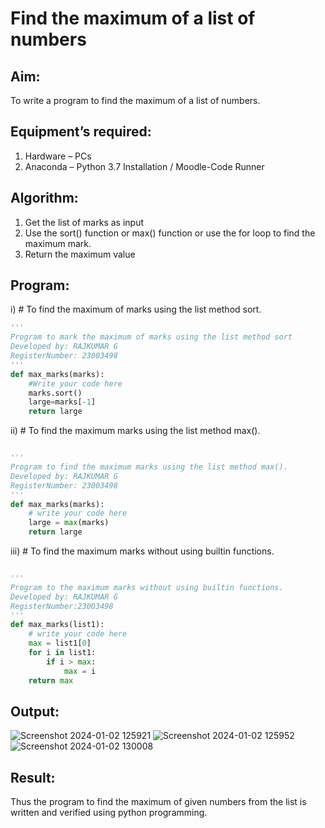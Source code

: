 # Find the maximum of a list of numbers
## Aim:
To write a program to find the maximum of a list of numbers.
## Equipment’s required:
1.	Hardware – PCs
2.	Anaconda – Python 3.7 Installation / Moodle-Code Runner
## Algorithm:
1.	Get the list of marks as input
2.	Use the sort() function or max() function or use the for loop to find the maximum mark.
3.	Return the maximum value
## Program:

i)	# To find the maximum of marks using the list method sort.
```Python
''' 
Program to mark the maximum of marks using the list method sort
Developed by: RAJKUMAR G
RegisterNumber: 23003498
'''
def max_marks(marks):
    #Write your code here
    marks.sort()
    large=marks[-1]
    return large


```

ii)	# To find the maximum marks using the list method max().
```Python

''' 
Program to find the maximum marks using the list method max().
Developed by: RAJKUMAR G
RegisterNumber: 23003498
'''
def max_marks(marks):
    # write your code here
    large = max(marks)
    return large

```

iii) # To find the maximum marks without using builtin functions.
```Python

''' 
Program to the maximum marks without using builtin functions.
Developed by: RAJKUMAR G
RegisterNumber:23003498 
'''
def max_marks(list1):
    # write your code here
    max = list1[0]
    for i in list1:
        if i > max:
            max = i
    return max

```

## Output:
![Screenshot 2024-01-02 125921](https://github.com/Rajkumar28072005/FindMaximum/assets/144980101/5c741157-c373-4a6b-b657-ebee0f05df25)
![Screenshot 2024-01-02 125952](https://github.com/Rajkumar28072005/FindMaximum/assets/144980101/f82d0ba7-bee7-44f5-8cf4-970af4e49660)
![Screenshot 2024-01-02 130008](https://github.com/Rajkumar28072005/FindMaximum/assets/144980101/2fd189d3-3257-4e26-86b5-6e9a15cbf171)

## Result:
Thus the program to find the maximum of given numbers from the list is written and verified using python programming.

